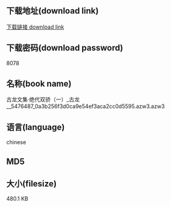 ## 下载地址(download link)
[下载链接 download link](https://voluble-croquembouche-d321dc.netlify.app/?s=%E5%8F%A4%E9%BE%99%E6%96%87%E9%9B%86%C2%B7%E7%BB%9D%E4%BB%A3%E5%8F%8C%E9%AA%84%EF%BC%88%E4%B8%80%EF%BC%89_%E5%8F%A4%E9%BE%99__5476487_0a3b256f3d0ca9e54ef3aca2cc0d5595.azw3)

## 下载密码(download password)
8078

## 名称(book name)
古龙文集·绝代双骄（一）_古龙__5476487_0a3b256f3d0ca9e54ef3aca2cc0d5595.azw3.azw3

## 语言(language)
chinese

## MD5


## 大小(filesize)
480.1 KB
